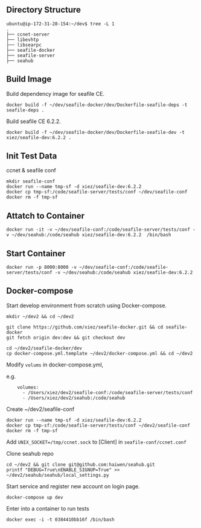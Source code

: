 ## Directory Structure

```
ubuntu@ip-172-31-28-154:~/dev$ tree -L 1
.
├── ccnet-server
├── libevhtp
├── libsearpc
├── seafile-docker
├── seafile-server
├── seahub
```

## Build Image

Build dependency image for seafile CE.
```
docker build -f ~/dev/seafile-docker/dev/Dockerfile-seafile-deps -t seafile-deps .
```

Build seafile CE 6.2.2.
```
docker build -f ~/dev/seafile-docker/dev/Dockerfile-seafile-dev -t xiez/seafile-dev:6.2.2 .
```

## Init Test Data

ccnet & seafile conf
```
mkdir seafile-conf
docker run --name tmp-sf -d xiez/seafile-dev:6.2.2
docker cp tmp-sf:/code/seafile-server/tests/conf ~/dev/seafile-conf
docker rm -f tmp-sf
```

## Attatch to Container

```
docker run -it -v ~/dev/seafile-conf:/code/seafile-server/tests/conf -v ~/dev/seahub:/code/seahub xiez/seafile-dev:6.2.2  /bin/bash
```


## Start Container

```
docker run -p 8000:8000 -v ~/dev/seafile-conf:/code/seafile-server/tests/conf -v ~/dev/seahub:/code/seahub xiez/seafile-dev:6.2.2
```


## Docker-compose

Start develop environment from scratch using Docker-compose.

```
mkdir ~/dev2 && cd ~/dev2

git clone https://github.com/xiez/seafile-docker.git && cd seafile-docker
git fetch origin dev:dev && git checkout dev

cd ~/dev2/seafile-docker/dev
cp docker-compose.yml.template ~/dev2/docker-compose.yml && cd ~/dev2
```

Modify `volums` in docker-compose.yml,

e.g.

```
    volumes:
      - /Users/xiez/dev2/seafile-conf:/code/seafile-server/tests/conf
      - /Users/xiez/dev2/seahub:/code/seahub
```

Create ~/dev2/seafile-conf

```
docker run --name tmp-sf -d xiez/seafile-dev:6.2.2
docker cp tmp-sf:/code/seafile-server/tests/conf ~/dev2/seafile-conf
docker rm -f tmp-sf
```

Add `UNIX_SOCKET=/tmp/ccnet.sock` to [Client] in `seafile-conf/ccnet.conf`

Clone seahub repo

```
cd ~/dev2 && git clone git@github.com:haiwen/seahub.git
printf "DEBUG=True\nENABLE_SIGNUP=True" >> ~/dev2/seahub/seahub/local_settings.py
```

Start service and register new account on login page.

```
docker-compose up dev
```

Enter into a container to run tests

```
docker exec -i -t 0384410bb16f /bin/bash
```


